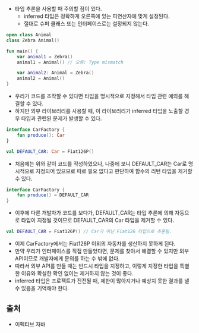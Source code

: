 - 타입 추론을 사용할 때 주의할 점이 있다.
    - inferred 타입은 정확하게 오른쪽에 있는 피연산자에 맞게 설정된다.
    - 절대로 슈퍼 클래스 또는 인터페이스로는 설정되지 않는다.

```kotlin
open class Animal
class Zebra Animal()

fun main() {
    var animal1 = Zebra()
    animal1 = Animal() // 오류: Type mismatch

    var animal2: Animal = Zebra()
    animal2 = Animal()
}
```

- 우리가 코드를 조작할 수 있다면 타입을 명시적으로 지정해서 타입 관련 예외를 해결할 수 있다.
- 하지만 외부 라이브러리를 사용할 때, 이 라이브러리가 inferred 타입을 노출할 경우 타입과 관련된 문제가 발생할 수 있다.

```kotlin
interface CarFactory {
    fun produce(): Car
}

val DEFAULT_CAR: Car = Fiat126P()
```

- 처음에는 위와 같이 코드를 작성하였으나, 나중에 보니 DEFAULT_CAR는 Car로 명시적으로 지정되어 있으므로 따로 필요 없다고 판단하여 함수의 리턴 타입을 제거할 수 있다.

```kotlin
interface CarFactory {
    fun produce() = DEFAULT_CAR
}
```

- 이후에 다른 개발자가 코드를 보다가, DEFAULT_CAR는 타입 추론에 의해 자동으로 타입이 지정될 것이므로 DEFAULT_CAR의 Car 타입을 제거할 수 있다.

```kotlin
val DEFAULT_CAR = Fiat126P() // Car가 아닌 Fiat126 타입으로 추론됨.
```

- 이제 CarFactory에서는 Fiat126P 이외의 자동차를 생산하지 못하게 된다.
- 만약 우리가 인터페이스를 직접 만들었다면, 문제를 찾아서 해결할 수 있지만 외부 API이므로 개발자에게 문의를 하는 수 밖에 없다.
- 따라서 외부 API를 만들 때는 반드시 타입을 지정하고, 이렇게 지정한 타입을 특별한 이유와 확실한 확인 없이는 제거하지 않는 것이 좋다.
- inferred 타입은 프로젝트가 진전될 때, 제한이 많아지거나 예상치 못한 결과를 낼 수 있음을 기억해야 한다.

## 출처

- 이펙티브 자바

